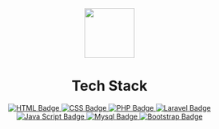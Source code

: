 <div id="header" align="center">
  <img src="https://media.giphy.com/media/M9gbBd9nbDrOTu1Mqx/giphy.gif" width="100"/>
  <div id="badges">
    <h1>Tech Stack</h1>
  <a href="your-HTML-URL">
    <img src="https://img.shields.io/badge/HTML-orange?style=for-the-badge&logo=html5&logoColor=white" alt="HTML Badge"/>
  </a>
  <a href="your-CSS-URL">
    <img src="https://img.shields.io/badge/CSS-blue?style=for-the-badge&logo=css3&logoColor=white" alt="CSS Badge"/>
  </a>
  <a href="your-PHP-URL">
    <img src="https://img.shields.io/badge/PHP-purple?style=for-the-badge&logo=php&logoColor=white" alt="PHP Badge"/>
  </a>
  <a href="your-laravel-URL">
    <img src="https://img.shields.io/badge/Laravel-red?style=for-the-badge&logo=laravel&logoColor=white" alt="Laravel Badge"/>
  </a>
  <a href="your-Javascript-URL">
    <img src="https://img.shields.io/badge/JavaScript-yellow?style=for-the-badge&logo=javascript&logoColor=white" alt="Java Script Badge"/>
  </a>
  <a href="your-Mysql-URL">
    <img src="https://img.shields.io/badge/Mysql-grey?style=for-the-badge&logo=mysql&logoColor=white" alt="Mysql Badge"/>
  </a>
  <a href="your-Bootstrap-URL">
    <img src="https://img.shields.io/badge/Bootstrap-purple?style=for-the-badge&logo=bootstrap&logoColor=white" alt="Bootstrap Badge"/>
  </a>
</div>
</div>
